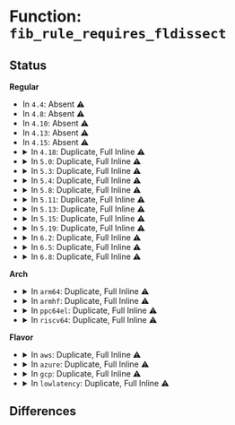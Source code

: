 # Function: <code>fib_rule_requires_fldissect</code>

## Status
<b>Regular</b>
<ul>
<li>
In <code>4.4</code>: Absent ⚠️
</li>
<li>
In <code>4.8</code>: Absent ⚠️
</li>
<li>
In <code>4.10</code>: Absent ⚠️
</li>
<li>
In <code>4.13</code>: Absent ⚠️
</li>
<li>
In <code>4.15</code>: Absent ⚠️
</li>
<li>
<details>
<summary>In <code>4.18</code>: Duplicate, Full Inline ⚠️</summary>

**Collision:** Static Duplication

**Inline:** Full

**Transformation:** False

**Instances:**

```
In net/ipv4/fib_rules.c (ffffffff8193e663)
Location: include/net/fib_rules.h:180
Inline: True
Inline callers:
  - net/ipv4/fib_rules.c:fib4_rule_delete
  - net/ipv4/fib_rules.c:fib4_rule_configure
```
```
In net/ipv6/fib6_rules.c (ffffffff819a3237)
Location: include/net/fib_rules.h:180
Inline: True
Inline callers:
  - net/ipv6/fib6_rules.c:fib6_rule_delete
  - net/ipv6/fib6_rules.c:fib6_rule_configure
```
</details>
</li>
<li>
<details>
<summary>In <code>5.0</code>: Duplicate, Full Inline ⚠️</summary>

**Collision:** Static Duplication

**Inline:** Full

**Transformation:** False

**Instances:**

```
In net/ipv4/fib_rules.c (ffffffff8196e503)
Location: include/net/fib_rules.h:180
Inline: True
Inline callers:
  - net/ipv4/fib_rules.c:fib4_rule_delete
  - net/ipv4/fib_rules.c:fib4_rule_configure
```
```
In net/ipv6/fib6_rules.c (ffffffff819d9d47)
Location: include/net/fib_rules.h:180
Inline: True
Inline callers:
  - net/ipv6/fib6_rules.c:fib6_rule_delete
  - net/ipv6/fib6_rules.c:fib6_rule_configure
```
</details>
</li>
<li>
<details>
<summary>In <code>5.3</code>: Duplicate, Full Inline ⚠️</summary>

**Collision:** Static Duplication

**Inline:** Full

**Transformation:** False

**Instances:**

```
In net/ipv4/fib_rules.c (ffffffff819d7cbc)
Location: include/net/fib_rules.h:181
Inline: True
Inline callers:
  - net/ipv4/fib_rules.c:fib4_rule_delete
  - net/ipv4/fib_rules.c:fib4_rule_configure
```
```
In net/ipv6/fib6_rules.c (ffffffff81a4890b)
Location: include/net/fib_rules.h:181
Inline: True
Inline callers:
  - net/ipv6/fib6_rules.c:fib6_rule_delete
  - net/ipv6/fib6_rules.c:fib6_rule_configure
```
</details>
</li>
<li>
<details>
<summary>In <code>5.4</code>: Duplicate, Full Inline ⚠️</summary>

**Collision:** Static Duplication

**Inline:** Full

**Transformation:** False

**Instances:**

```
In net/ipv4/fib_rules.c (ffffffff81a0e7ac)
Location: include/net/fib_rules.h:182
Inline: True
Inline callers:
  - net/ipv4/fib_rules.c:fib4_rule_delete
  - net/ipv4/fib_rules.c:fib4_rule_configure
```
```
In net/ipv6/fib6_rules.c (ffffffff81a7f4eb)
Location: include/net/fib_rules.h:182
Inline: True
Inline callers:
  - net/ipv6/fib6_rules.c:fib6_rule_delete
  - net/ipv6/fib6_rules.c:fib6_rule_configure
```
</details>
</li>
<li>
<details>
<summary>In <code>5.8</code>: Duplicate, Full Inline ⚠️</summary>

**Collision:** Static Duplication

**Inline:** Full

**Transformation:** False

**Instances:**

```
In net/ipv4/fib_rules.c (ffffffff81affac7)
Location: include/net/fib_rules.h:182
Inline: True
Inline callers:
  - net/ipv4/fib_rules.c:fib4_rule_delete
  - net/ipv4/fib_rules.c:fib4_rule_configure
```
```
In net/ipv6/fib6_rules.c (ffffffff81b7a5a7)
Location: include/net/fib_rules.h:182
Inline: True
Inline callers:
  - net/ipv6/fib6_rules.c:fib6_rule_delete
  - net/ipv6/fib6_rules.c:fib6_rule_configure
```
</details>
</li>
<li>
<details>
<summary>In <code>5.11</code>: Duplicate, Full Inline ⚠️</summary>

**Collision:** Static Duplication

**Inline:** Full

**Transformation:** False

**Instances:**

```
In net/ipv4/fib_rules.c (ffffffff81b0db47)
Location: include/net/fib_rules.h:183
Inline: True
Inline callers:
  - net/ipv4/fib_rules.c:fib4_rule_delete
  - net/ipv4/fib_rules.c:fib4_rule_configure
```
```
In net/ipv6/fib6_rules.c (ffffffff81b894f7)
Location: include/net/fib_rules.h:183
Inline: True
Inline callers:
  - net/ipv6/fib6_rules.c:fib6_rule_delete
  - net/ipv6/fib6_rules.c:fib6_rule_configure
```
</details>
</li>
<li>
<details>
<summary>In <code>5.13</code>: Duplicate, Full Inline ⚠️</summary>

**Collision:** Static Duplication

**Inline:** Full

**Transformation:** False

**Instances:**

```
In net/ipv4/fib_rules.c (ffffffff81afb947)
Location: include/net/fib_rules.h:183
Inline: True
Inline callers:
  - net/ipv4/fib_rules.c:fib4_rule_delete
  - net/ipv4/fib_rules.c:fib4_rule_configure
```
```
In net/ipv6/fib6_rules.c (ffffffff81b78337)
Location: include/net/fib_rules.h:183
Inline: True
Inline callers:
  - net/ipv6/fib6_rules.c:fib6_rule_delete
  - net/ipv6/fib6_rules.c:fib6_rule_configure
```
</details>
</li>
<li>
<details>
<summary>In <code>5.15</code>: Duplicate, Full Inline ⚠️</summary>

**Collision:** Static Duplication

**Inline:** Full

**Transformation:** False

**Instances:**

```
In net/ipv4/fib_rules.c (ffffffff81bbcde7)
Location: include/net/fib_rules.h:183
Inline: True
Inline callers:
  - net/ipv4/fib_rules.c:fib4_rule_delete
  - net/ipv4/fib_rules.c:fib4_rule_configure
```
```
In net/ipv6/fib6_rules.c (ffffffff81c42e67)
Location: include/net/fib_rules.h:183
Inline: True
Inline callers:
  - net/ipv6/fib6_rules.c:fib6_rule_delete
  - net/ipv6/fib6_rules.c:fib6_rule_configure
```
</details>
</li>
<li>
<details>
<summary>In <code>5.19</code>: Duplicate, Full Inline ⚠️</summary>

**Collision:** Static Duplication

**Inline:** Full

**Transformation:** False

**Instances:**

```
In net/ipv4/fib_rules.c (ffffffff81d51457)
Location: include/net/fib_rules.h:162
Inline: True
Inline callers:
  - net/ipv4/fib_rules.c:fib4_rule_delete
  - net/ipv4/fib_rules.c:fib4_rule_configure
```
```
In net/ipv6/fib6_rules.c (ffffffff81de1ab7)
Location: include/net/fib_rules.h:162
Inline: True
Inline callers:
  - net/ipv6/fib6_rules.c:fib6_rule_delete
  - net/ipv6/fib6_rules.c:fib6_rule_configure
```
</details>
</li>
<li>
<details>
<summary>In <code>6.2</code>: Duplicate, Full Inline ⚠️</summary>

**Collision:** Static Duplication

**Inline:** Full

**Transformation:** False

**Instances:**

```
In net/ipv4/fib_rules.c (ffffffff81f1b2c7)
Location: include/net/fib_rules.h:162
Inline: True
Inline callers:
  - net/ipv4/fib_rules.c:fib4_rule_delete
  - net/ipv4/fib_rules.c:fib4_rule_configure
```
```
In net/ipv6/fib6_rules.c (ffffffff81fb3fa7)
Location: include/net/fib_rules.h:162
Inline: True
Inline callers:
  - net/ipv6/fib6_rules.c:fib6_rule_delete
  - net/ipv6/fib6_rules.c:fib6_rule_configure
```
</details>
</li>
<li>
<details>
<summary>In <code>6.5</code>: Duplicate, Full Inline ⚠️</summary>

**Collision:** Static Duplication

**Inline:** Full

**Transformation:** False

**Instances:**

```
In net/ipv4/fib_rules.c (ffffffff81f7af37)
Location: include/net/fib_rules.h:162
Inline: True
Inline callers:
  - net/ipv4/fib_rules.c:fib4_rule_delete
  - net/ipv4/fib_rules.c:fib4_rule_configure
```
```
In net/ipv6/fib6_rules.c (ffffffff82014747)
Location: include/net/fib_rules.h:162
Inline: True
Inline callers:
  - net/ipv6/fib6_rules.c:fib6_rule_delete
  - net/ipv6/fib6_rules.c:fib6_rule_configure
```
</details>
</li>
<li>
<details>
<summary>In <code>6.8</code>: Duplicate, Full Inline ⚠️</summary>

**Collision:** Static Duplication

**Inline:** Full

**Transformation:** False

**Instances:**

```
In net/ipv4/fib_rules.c (ffffffff82041637)
Location: include/net/fib_rules.h:162
Inline: True
Inline callers:
  - net/ipv4/fib_rules.c:fib4_rule_delete
  - net/ipv4/fib_rules.c:fib4_rule_configure
```
```
In net/ipv6/fib6_rules.c (ffffffff820e3887)
Location: include/net/fib_rules.h:162
Inline: True
Inline callers:
  - net/ipv6/fib6_rules.c:fib6_rule_delete
  - net/ipv6/fib6_rules.c:fib6_rule_configure
```
</details>
</li>
</ul>
<b>Arch</b>
<ul>
<li>
<details>
<summary>In <code>arm64</code>: Duplicate, Full Inline ⚠️</summary>

**Collision:** Static Duplication

**Inline:** Full

**Transformation:** False

**Instances:**

```
In net/ipv4/fib_rules.c (ffff800010cc88b4)
Location: include/net/fib_rules.h:182
Inline: True
Inline callers:
  - net/ipv4/fib_rules.c:fib4_rule_delete
  - net/ipv4/fib_rules.c:fib4_rule_configure
```
```
In net/ipv6/fib6_rules.c (ffff800010d4afa4)
Location: include/net/fib_rules.h:182
Inline: True
Inline callers:
  - net/ipv6/fib6_rules.c:fib6_rule_delete
  - net/ipv6/fib6_rules.c:fib6_rule_configure
```
</details>
</li>
<li>
<details>
<summary>In <code>armhf</code>: Duplicate, Full Inline ⚠️</summary>

**Collision:** Static Duplication

**Inline:** Full

**Transformation:** False

**Instances:**

```
In net/ipv4/fib_rules.c (c0dd3efc)
Location: include/net/fib_rules.h:182
Inline: True
Inline callers:
  - net/ipv4/fib_rules.c:fib4_rule_delete
  - net/ipv4/fib_rules.c:fib4_rule_configure
```
```
In net/ipv6/fib6_rules.c (c0e4c310)
Location: include/net/fib_rules.h:182
Inline: True
Inline callers:
  - net/ipv6/fib6_rules.c:fib6_rule_delete
  - net/ipv6/fib6_rules.c:fib6_rule_configure
```
</details>
</li>
<li>
<details>
<summary>In <code>ppc64el</code>: Duplicate, Full Inline ⚠️</summary>

**Collision:** Static Duplication

**Inline:** Full

**Transformation:** False

**Instances:**

```
In net/ipv4/fib_rules.c (c000000000de5780)
Location: include/net/fib_rules.h:182
Inline: True
Inline callers:
  - net/ipv4/fib_rules.c:fib4_rule_delete
  - net/ipv4/fib_rules.c:fib4_rule_configure
```
```
In net/ipv6/fib6_rules.c (c000000000e808d0)
Location: include/net/fib_rules.h:182
Inline: True
Inline callers:
  - net/ipv6/fib6_rules.c:fib6_rule_delete
  - net/ipv6/fib6_rules.c:fib6_rule_configure
```
</details>
</li>
<li>
<details>
<summary>In <code>riscv64</code>: Duplicate, Full Inline ⚠️</summary>

**Collision:** Static Duplication

**Inline:** Full

**Transformation:** False

**Instances:**

```
In net/ipv4/fib_rules.c (ffffffe00081cb56)
Location: include/net/fib_rules.h:182
Inline: True
Inline callers:
  - net/ipv4/fib_rules.c:fib4_rule_delete
  - net/ipv4/fib_rules.c:fib4_rule_configure
```
```
In net/ipv6/fib6_rules.c (ffffffe000884060)
Location: include/net/fib_rules.h:182
Inline: True
Inline callers:
  - net/ipv6/fib6_rules.c:fib6_rule_delete
  - net/ipv6/fib6_rules.c:fib6_rule_configure
```
</details>
</li>
</ul>
<b>Flavor</b>
<ul>
<li>
<details>
<summary>In <code>aws</code>: Duplicate, Full Inline ⚠️</summary>

**Collision:** Static Duplication

**Inline:** Full

**Transformation:** False

**Instances:**

```
In net/ipv4/fib_rules.c (ffffffff819ae54c)
Location: include/net/fib_rules.h:182
Inline: True
Inline callers:
  - net/ipv4/fib_rules.c:fib4_rule_delete
  - net/ipv4/fib_rules.c:fib4_rule_configure
```
```
In net/ipv6/fib6_rules.c (ffffffff81a1eb7b)
Location: include/net/fib_rules.h:182
Inline: True
Inline callers:
  - net/ipv6/fib6_rules.c:fib6_rule_delete
  - net/ipv6/fib6_rules.c:fib6_rule_configure
```
</details>
</li>
<li>
<details>
<summary>In <code>azure</code>: Duplicate, Full Inline ⚠️</summary>

**Collision:** Static Duplication

**Inline:** Full

**Transformation:** False

**Instances:**

```
In net/ipv4/fib_rules.c (ffffffff8196ab7c)
Location: include/net/fib_rules.h:182
Inline: True
Inline callers:
  - net/ipv4/fib_rules.c:fib4_rule_delete
  - net/ipv4/fib_rules.c:fib4_rule_configure
```
```
In net/ipv6/fib6_rules.c (ffffffff819db93b)
Location: include/net/fib_rules.h:182
Inline: True
Inline callers:
  - net/ipv6/fib6_rules.c:fib6_rule_delete
  - net/ipv6/fib6_rules.c:fib6_rule_configure
```
</details>
</li>
<li>
<details>
<summary>In <code>gcp</code>: Duplicate, Full Inline ⚠️</summary>

**Collision:** Static Duplication

**Inline:** Full

**Transformation:** False

**Instances:**

```
In net/ipv4/fib_rules.c (ffffffff81a18dec)
Location: include/net/fib_rules.h:182
Inline: True
Inline callers:
  - net/ipv4/fib_rules.c:fib4_rule_delete
  - net/ipv4/fib_rules.c:fib4_rule_configure
```
```
In net/ipv6/fib6_rules.c (ffffffff81a895fb)
Location: include/net/fib_rules.h:182
Inline: True
Inline callers:
  - net/ipv6/fib6_rules.c:fib6_rule_delete
  - net/ipv6/fib6_rules.c:fib6_rule_configure
```
</details>
</li>
<li>
<details>
<summary>In <code>lowlatency</code>: Duplicate, Full Inline ⚠️</summary>

**Collision:** Static Duplication

**Inline:** Full

**Transformation:** False

**Instances:**

```
In net/ipv4/fib_rules.c (ffffffff81a2386c)
Location: include/net/fib_rules.h:182
Inline: True
Inline callers:
  - net/ipv4/fib_rules.c:fib4_rule_delete
  - net/ipv4/fib_rules.c:fib4_rule_configure
```
```
In net/ipv6/fib6_rules.c (ffffffff81a9625b)
Location: include/net/fib_rules.h:182
Inline: True
Inline callers:
  - net/ipv6/fib6_rules.c:fib6_rule_delete
  - net/ipv6/fib6_rules.c:fib6_rule_configure
```
</details>
</li>
</ul>

## Differences
